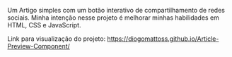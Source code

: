 Um Artigo simples com um botão interativo de compartilhamento de redes sociais. Minha intenção nesse projeto é melhorar minhas habilidades em HTML, CSS e JavaScript.

Link para visualização do projeto: https://diogomattoss.github.io/Article-Preview-Component/
